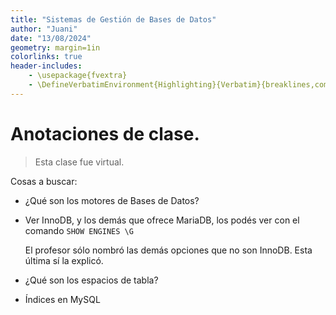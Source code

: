 ```yaml
---
title: "Sistemas de Gestión de Bases de Datos"
author: "Juani"
date: "13/08/2024"
geometry: margin=1in
colorlinks: true
header-includes:
	- \usepackage{fvextra}
	- \DefineVerbatimEnvironment{Highlighting}{Verbatim}{breaklines,commandchars=\\\{\}}
---
```


# Anotaciones de clase.

> Esta clase fue virtual.


Cosas a buscar:

* ¿Qué son los motores de Bases de Datos?
* Ver InnoDB, y los demás que ofrece MariaDB, los podés ver con el comando `SHOW ENGINES \G`

	El profesor sólo nombró las demás opciones que no son InnoDB. Esta última sí la explicó.

* ¿Qué son los espacios de tabla?
* Índices en MySQL